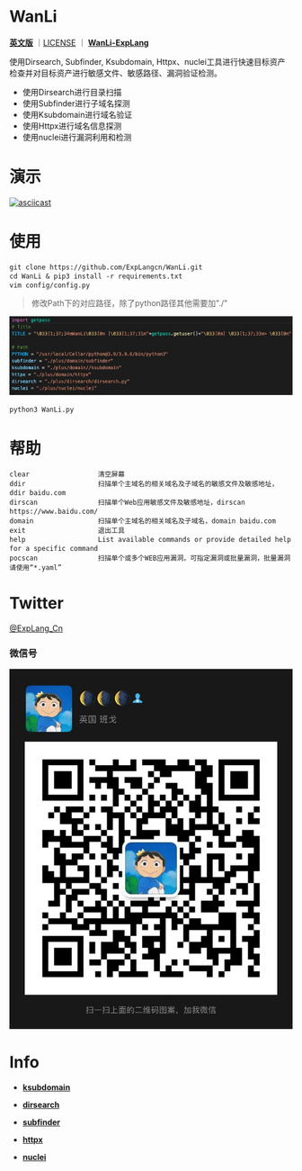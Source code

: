 # WanLi

**[英文版](README.md)** ｜[LICENSE](LICENSE) ｜ **[WanLi-ExpLang](https://twitter.com/ExpLang_Cn)**

使用Dirsearch, Subfinder, Ksubdomain, Httpx、nuclei工具进行快速目标资产检查并对目标资产进行敏感文件、敏感路径、漏洞验证检测。

* 使用Dirsearch进行目录扫描
* 使用Subfinder进行子域名探测
* 使用Ksubdomain进行域名验证
* 使用Httpx进行域名信息探测
* 使用nuclei进行漏洞利用和检测

# 演示

[![asciicast](https://asciinema.org/a/461330.svg)](https://asciinema.org/a/461330)

# 使用
```
git clone https://github.com/ExpLangcn/WanLi.git
cd WanLi & pip3 install -r requirements.txt
vim config/config.py
```

> 修改Path下的对应路径，除了python路径其他需要加"./"

![](img/16419804357030.jpg)

```
python3 WanLi.py
```

# 帮助

```
clear                 清空屏幕                                                                        
ddir                  扫描单个主域名的相关域名及子域名的敏感文件及敏感地址，ddir baidu.com            
dirscan               扫描单个Web应用敏感文件及敏感地址，dirscan https://www.baidu.com/               
domain                扫描单个主域名的相关域名及子域名，domain baidu.com                              
exit                  退出工具                                                                        
help                  List available commands or provide detailed help for a specific command         
pocscan               扫描单个或多个WEB应用漏洞，可指定漏洞或批量漏洞，批量漏洞请使用“*.yaml”
```
# Twitter

[@ExpLang_Cn](https://twitter.com/ExpLang_Cn)

### 微信号

![WechatIMG408](img/WechatIMG408.jpeg)

# Info

* **[ksubdomain](https://github.com/knownsec/ksubdomain)**

* **[dirsearch](https://github.com/maurosoria/dirsearch)**

* **[subfinder](https://github.com/projectdiscovery/subfinder)**

* **[httpx](https://github.com/projectdiscovery/httpx)**

* **[nuclei](https://github.com/projectdiscovery/nuclei)**
